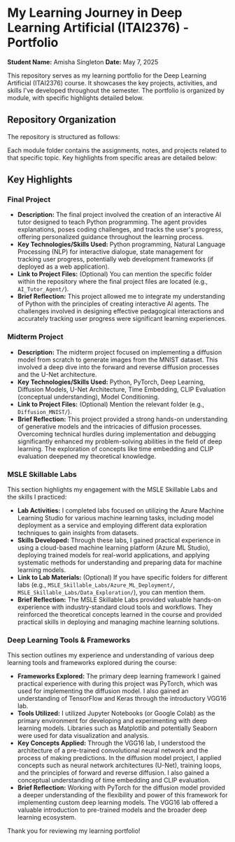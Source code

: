 # My Learning Journey in Deep Learning Artificial (ITAI2376) - Portfolio

**Student Name:** Amisha Singleton
**Date:** May 7, 2025

This repository serves as my learning portfolio for the Deep Learning Artificial (ITAI2376) course. It showcases the key projects, activities, and skills I've developed throughout the semester. The portfolio is organized by module, with specific highlights detailed below.

## Repository Organization

The repository is structured as follows:

Each module folder contains the assignments, notes, and projects related to that specific topic. Key highlights from specific areas are detailed below:

## Key Highlights

### Final Project

* **Description:** The final project involved the creation of an interactive AI tutor designed to teach Python programming. The agent provides explanations, poses coding challenges, and tracks the user's progress, offering personalized guidance throughout the learning process.
* **Key Technologies/Skills Used:** Python programming, Natural Language Processing (NLP) for interactive dialogue, state management for tracking user progress, potentially web development frameworks (if deployed as a web application).
* **Link to Project Files:** (Optional) You can mention the specific folder within the repository where the final project files are located (e.g., `AI_Tutor_Agent/`).
* **Brief Reflection:** This project allowed me to integrate my understanding of Python with the principles of creating interactive AI agents. The challenges involved in designing effective pedagogical interactions and accurately tracking user progress were significant learning experiences.

### Midterm Project

* **Description:** The midterm project focused on implementing a diffusion model from scratch to generate images from the MNIST dataset. This involved a deep dive into the forward and reverse diffusion processes and the U-Net architecture.
* **Key Technologies/Skills Used:** Python, PyTorch, Deep Learning, Diffusion Models, U-Net Architecture, Time Embedding, CLIP Evaluation (conceptual understanding), Model Conditioning.
* **Link to Project Files:** (Optional) Mention the relevant folder (e.g., `Diffusion_MNIST/`).
* **Brief Reflection:** This project provided a strong hands-on understanding of generative models and the intricacies of diffusion processes. Overcoming technical hurdles during implementation and debugging significantly enhanced my problem-solving abilities in the field of deep learning. The exploration of concepts like time embedding and CLIP evaluation deepened my theoretical knowledge.

### MSLE Skillable Labs

This section highlights my engagement with the MSLE Skillable Labs and the skills I practiced:

* **Lab Activities:** I completed labs focused on utilizing the Azure Machine Learning Studio for various machine learning tasks, including model deployment as a service and employing different data exploration techniques to gain insights from datasets.
* **Skills Developed:** Through these labs, I gained practical experience in using a cloud-based machine learning platform (Azure ML Studio), deploying trained models for real-world applications, and applying systematic methods for understanding and preparing data for machine learning models.
* **Link to Lab Materials:** (Optional) If you have specific folders for different labs (e.g., `MSLE_Skillable_Labs/Azure_ML_Deployment/`, `MSLE_Skillable_Labs/Data_Exploration/`), you can mention them.
* **Brief Reflection:** The MSLE Skillable Labs provided valuable hands-on experience with industry-standard cloud tools and workflows. They reinforced the theoretical concepts learned in the course and provided practical skills in deploying and managing machine learning solutions.

### Deep Learning Tools & Frameworks

This section outlines my experience and understanding of various deep learning tools and frameworks explored during the course:

* **Frameworks Explored:** The primary deep learning framework I gained practical experience with during this project was PyTorch, which was used for implementing the diffusion model. I also gained an understanding of TensorFlow and Keras through the introductory VGG16 lab.
* **Tools Utilized:** I utilized Jupyter Notebooks (or Google Colab) as the primary environment for developing and experimenting with deep learning models. Libraries such as Matplotlib and potentially Seaborn were used for data visualization and analysis.
* **Key Concepts Applied:** Through the VGG16 lab, I understood the architecture of a pre-trained convolutional neural network and the process of making predictions. In the diffusion model project, I applied concepts such as neural network architectures (U-Net), training loops, and the principles of forward and reverse diffusion. I also gained a conceptual understanding of time embedding and CLIP evaluation.
* **Brief Reflection:** Working with PyTorch for the diffusion model provided a deeper understanding of the flexibility and power of this framework for implementing custom deep learning models. The VGG16 lab offered a valuable introduction to pre-trained models and the broader deep learning ecosystem.

Thank you for reviewing my learning portfolio!
